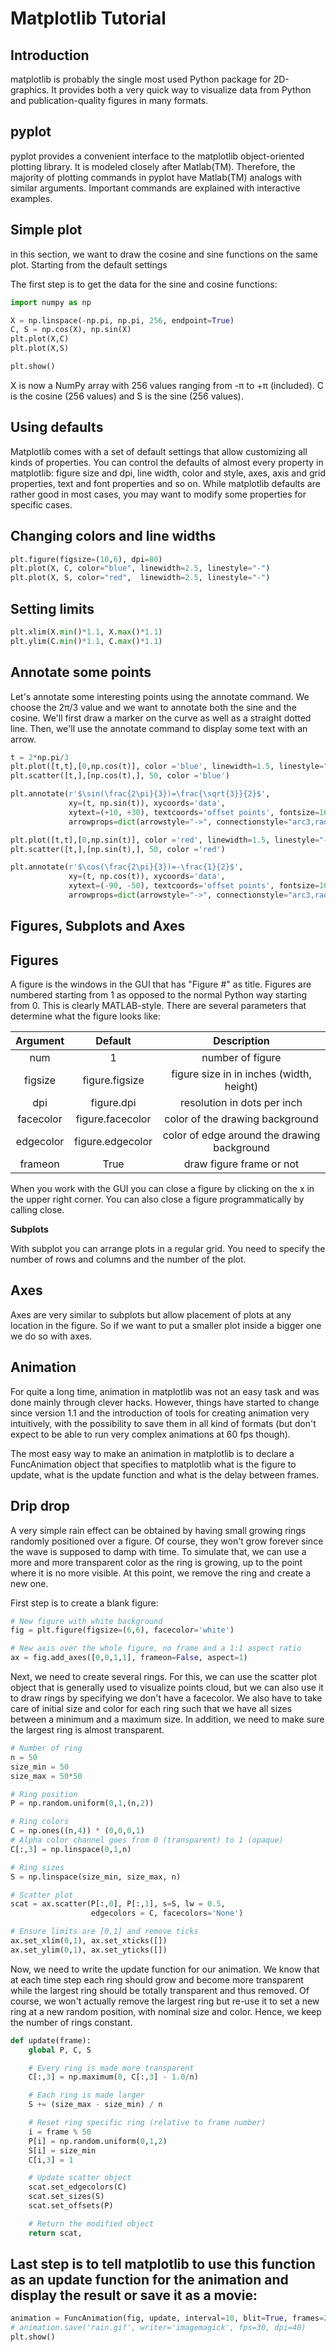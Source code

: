 
# Matplotlib Tutorial

## Introduction
matplotlib is probably the single most used Python package for 2D-graphics. It provides both a very quick way to visualize data from Python and publication-quality figures in many formats.
## pyplot

pyplot provides a convenient interface to the matplotlib object-oriented plotting library. It is modeled closely after Matlab(TM). Therefore, the majority of plotting commands in pyplot have Matlab(TM) analogs with similar arguments. Important commands are explained with interactive examples.

## Simple plot
in this section, we want to draw the cosine and sine functions on the same plot. Starting from the default settings

The first step is to get the data for the sine and cosine functions:

```python
import numpy as np

X = np.linspace(-np.pi, np.pi, 256, endpoint=True)
C, S = np.cos(X), np.sin(X)
plt.plot(X,C)
plt.plot(X,S)

plt.show()
```



 X is now a NumPy array with 256 values ranging from -π to +π (included). C is the cosine (256 values) and S is the sine (256 values).

## Using defaults

 Matplotlib comes with a set of default settings that allow customizing all kinds of properties. You can control the defaults of almost every property in matplotlib: figure size and dpi, line width, color and style, axes, axis and grid properties, text and font properties and so on. While matplotlib defaults are rather good in most cases, you may want to modify some properties for specific cases.

## Changing colors and line widths

```python
plt.figure(figsize=(10,6), dpi=80)
plt.plot(X, C, color="blue", linewidth=2.5, linestyle="-")
plt.plot(X, S, color="red",  linewidth=2.5, linestyle="-")
```

## Setting limits

```python
plt.xlim(X.min()*1.1, X.max()*1.1)
plt.ylim(C.min()*1.1, C.max()*1.1)
```

## Annotate some points

Let's annotate some interesting points using the annotate command. We choose the 2π/3 value and we want to annotate both the sine and the cosine. We'll first draw a marker on the curve as well as a straight dotted line. Then, we'll use the annotate command to display some text with an arrow.
```python
t = 2*np.pi/3
plt.plot([t,t],[0,np.cos(t)], color ='blue', linewidth=1.5, linestyle="--")
plt.scatter([t,],[np.cos(t),], 50, color ='blue')

plt.annotate(r'$\sin(\frac{2\pi}{3})=\frac{\sqrt{3}}{2}$',
             xy=(t, np.sin(t)), xycoords='data',
             xytext=(+10, +30), textcoords='offset points', fontsize=16,
             arrowprops=dict(arrowstyle="->", connectionstyle="arc3,rad=.2"))

plt.plot([t,t],[0,np.sin(t)], color ='red', linewidth=1.5, linestyle="--")
plt.scatter([t,],[np.sin(t),], 50, color ='red')

plt.annotate(r'$\cos(\frac{2\pi}{3})=-\frac{1}{2}$',
             xy=(t, np.cos(t)), xycoords='data',
             xytext=(-90, -50), textcoords='offset points', fontsize=16,
             arrowprops=dict(arrowstyle="->", connectionstyle="arc3,rad=.2"))
```

## Figures, Subplots and Axes 

## **Figures**
A figure is the windows in the GUI that has "Figure #" as title. Figures are numbered starting from 1 as opposed to the normal Python way starting from 0. This is clearly MATLAB-style. There are several parameters that determine what the figure looks like:

|Argument | Default|Description|
|:---------: |:--------------:|:--------------:|
|num|	1	|number of figure|
|figsize|	figure.figsize|	figure size in in inches (width, height)|
|dpi|	figure.dpi|	resolution in dots per inch|
|facecolor|	figure.facecolor|	color of the drawing background|
|edgecolor|	figure.edgecolor|	color of edge around the drawing background|
|frameon|	True|	draw figure frame or not|



 When you work with the GUI you can close a figure by clicking on the x in the upper right corner. You can also close a figure programmatically by calling close.

 **Subplots**

 With subplot you can arrange plots in a regular grid. You need to specify the number of rows and columns and the number of the plot.

## **Axes**
 Axes are very similar to subplots but allow placement of plots at any location in the figure. So if we want to put a smaller plot inside a bigger one we do so with axes.



## Animation

 For quite a long time, animation in matplotlib was not an easy task and was done mainly through clever hacks. However, things have started to change since version 1.1 and the introduction of tools for creating animation very intuitively, with the possibility to save them in all kind of formats (but don't expect to be able to run very complex animations at 60 fps though).

 The most easy way to make an animation in matplotlib is to declare a FuncAnimation object that specifies to matplotlib what is the figure to update, what is the update function and what is the delay between frames.

## **Drip drop**
 A very simple rain effect can be obtained by having small growing rings randomly positioned over a figure. Of course, they won't grow forever since the wave is supposed to damp with time. To simulate that, we can use a more and more transparent color as the ring is growing, up to the point where it is no more visible. At this point, we remove the ring and create a new one.

 First step is to create a blank figure:

```python
# New figure with white background
fig = plt.figure(figsize=(6,6), facecolor='white')

# New axis over the whole figure, no frame and a 1:1 aspect ratio
ax = fig.add_axes([0,0,1,1], frameon=False, aspect=1)
```

 Next, we need to create several rings. For this, we can use the scatter plot object that is generally used to visualize points cloud, but we can also use it to draw rings by specifying we don't have a facecolor. We also have to take care of initial size and color for each ring such that we have all sizes between a minimum and a maximum size. In addition, we need to make sure the largest ring is almost transparent.
```python
# Number of ring
n = 50
size_min = 50
size_max = 50*50

# Ring position
P = np.random.uniform(0,1,(n,2))

# Ring colors
C = np.ones((n,4)) * (0,0,0,1)
# Alpha color channel goes from 0 (transparent) to 1 (opaque)
C[:,3] = np.linspace(0,1,n)

# Ring sizes
S = np.linspace(size_min, size_max, n)

# Scatter plot
scat = ax.scatter(P[:,0], P[:,1], s=S, lw = 0.5,
                  edgecolors = C, facecolors='None')

# Ensure limits are [0,1] and remove ticks
ax.set_xlim(0,1), ax.set_xticks([])
ax.set_ylim(0,1), ax.set_yticks([])

```

 Now, we need to write the update function for our animation. We know that at each time step each ring should grow and become more transparent while the largest ring should be totally transparent and thus removed. Of course, we won't actually remove the largest ring but re-use it to set a new ring at a new random position, with nominal size and color. Hence, we keep the number of rings constant.
```python
def update(frame):
    global P, C, S

    # Every ring is made more transparent
    C[:,3] = np.maximum(0, C[:,3] - 1.0/n)

    # Each ring is made larger
    S += (size_max - size_min) / n

    # Reset ring specific ring (relative to frame number)
    i = frame % 50
    P[i] = np.random.uniform(0,1,2)
    S[i] = size_min
    C[i,3] = 1

    # Update scatter object
    scat.set_edgecolors(C)
    scat.set_sizes(S)
    scat.set_offsets(P)

    # Return the modified object
    return scat,

```

## Last step is to tell matplotlib to use this function as an update function for the animation and display the result or save it as a movie:

```python
animation = FuncAnimation(fig, update, interval=10, blit=True, frames=200)
# animation.save('rain.gif', writer='imagemagick', fps=30, dpi=40)
plt.show()
```

